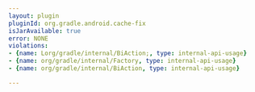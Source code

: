 ```yaml
---
layout: plugin
pluginId: org.gradle.android.cache-fix
isJarAvailable: true
error: NONE
violations:
- {name: Lorg/gradle/internal/BiAction;, type: internal-api-usage}
- {name: org/gradle/internal/Factory, type: internal-api-usage}
- {name: org/gradle/internal/BiAction, type: internal-api-usage}

---
```

